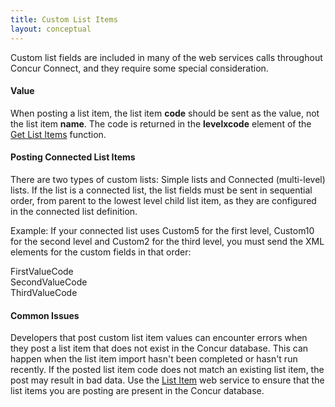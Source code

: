 ```yaml
---
title: Custom List Items 
layout: conceptual
---
```





Custom list fields are included in many of the web services calls throughout Concur Connect, and they require some special consideration.

####  Value

When posting a list item, the list item **code** should be sent as the value, not the list item **name**. The code is returned in the **levelxcode** element of the [Get List Items][1] function.

####  Posting Connected List Items

There are two types of custom lists: Simple lists and Connected (multi-level) lists. If the list is a connected list, the list fields must be sent in sequential order, from parent to the lowest level child list item, as they are configured in the connected list definition.

Example: If your connected list uses Custom5 for the first level, Custom10 for the second level and Custom2 for the third level, you must send the XML elements for the custom fields in that order:

<Custom5>FirstValueCode</Custom5>  
<Custom10>SecondValueCode</Custom10>  
<Custom2>ThirdValueCode</Custom2>

####  Common Issues

Developers that post custom list item values can encounter errors when they post a list item that does not exist in the Concur database. This can happen when the list item import hasn't been completed or hasn't run recently. If the posted list item code does not match an existing list item, the post may result in bad data. Use the [List Item][2] web service to ensure that the list items you are posting are present in the Concur database.

 

  


[1]: https://developer.concur.com/list-item/list-resource/list-resource-get
[2]: https://developer.concur.com/list-item
